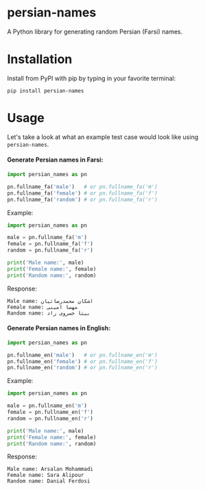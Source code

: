 # persian-names

A Python library for generating random Persian (Farsi) names.

# Installation

Install from PyPI with pip by typing in your favorite terminal:

`pip install persian-names`

# Usage

Let's take a look at what an example test case would look like using `persian-names`.

#### Generate Persian names in Farsi:

```python
import persian_names as pn

pn.fullname_fa('male')   # or pn.fullname_fa('m')
pn.fullname_fa('female') # or pn.fullname_fa('f')
pn.fullname_fa('random') # or pn.fullname_fa('r')
```
Example:
```python
import persian_names as pn

male = pn.fullname_fa('m')
female = pn.fullname_fa('f')
random = pn.fullname_fa('r')

print('Male name:', male)
print('Female name:', female)
print('Random name:', random)
```
Response:
```
Male name: اشکان محمدرضائیان
Female name: مهسا امینی
Random name: بیتا خسروی راد
```

#### Generate Persian names in English:

```python
import persian_names as pn

pn.fullname_en('male')   # or pn.fullname_en('m')
pn.fullname_en('female') # or pn.fullname_en('f')
pn.fullname_en('random') # or pn.fullname_en('r')
```
Example:
```python
import persian_names as pn

male = pn.fullname_en('m')
female = pn.fullname_en('f')
random = pn.fullname_en('r')

print('Male name:', male)
print('Female name:', female)
print('Random name:', random)
```
Response:
```
Male name: Arsalan Mohammadi
Female name: Sara Alipour
Random name: Danial Ferdosi
```